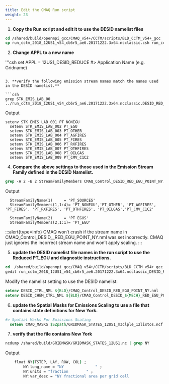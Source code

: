 ```yaml
---
title: Edit the CMAQ Run script 
weight: 23
---
```


1. **Copy the Run script and edit it to use the DESID namelist files**

```csh
cd /shared/build/openmpi_gcc/CMAQ_v54+/CCTM/scripts/BLD_CCTM_v54+_gcc
cp run_cctm_2018_12US1_v54_cb6r5_ae6.20171222.3x64.ncclassic.csh run_cctm_2018_12US1_v54_cb6r5_ae6.20171222.3x64.ncclassic_DESID_RED_NY.csh
```

2. **Change APPL to a new name**

'''csh
set APPL      = 12US1_DESID_REDUCE        #> Application Name (e.g. Gridname)
```

3. **verify the following emission stream names match the names used in the DESID namelist.**

```csh
grep STK_EMIS_LAB_00 ../run_cctm_2018_12US1_v54_cb6r5_ae6.20171222.3x64.ncclassic.DESID_RED_NY.csh 
```

Output

```
setenv STK_EMIS_LAB_001 PT_NONEGU
  setenv STK_EMIS_LAB_002 PT_EGU
  setenv STK_EMIS_LAB_003 PT_OTHER
  setenv STK_EMIS_LAB_004 PT_AGFIRES
  setenv STK_EMIS_LAB_005 PT_FIRES
  setenv STK_EMIS_LAB_006 PT_RXFIRES
  setenv STK_EMIS_LAB_007 PT_OTHFIRES
  setenv STK_EMIS_LAB_008 PT_OILGAS
  setenv STK_EMIS_LAB_009 PT_CMV_C1C2
```

4. **Compare the above settings to those used in the Emission Stream Family defined in the DESID Namelist.**

```csh
grep -A 2 -B 2 StreamFamilyMembers CMAQ_Control_DESID_RED_EGU_POINT_NY.nml
```


Output

```
  StreamFamilyName(1)     = 'PT_SOURCES'
  StreamFamilyMembers(1,1:4)= 'PT_NONEGU','PT_OTHER', 'PT_AGFIRES', 'PT_FIRES', 'PT_RXFIRES', 'PT_OTHFIRES', 'PT_OILGAS','PT_CMV_C1C2'

  StreamFamilyName(2)     = 'PT_EGUS'
  StreamFamilyMembers(2,1:1)= 'PT_EGU'
```

:::alert{type=info}
CMAQ won’t crash if the stream name in CMAQ_Control_DESID_<MECH>_RED_EGU_POINT_NY.nml was set incorrectly. CMAQ just ignores the incorrect stream name and won’t apply scaling.
:::

5. **update the DESID namelist file names in the run script to use the Reduced PT_EGU and diagnostic instructions.**

```csh
cd  /shared/build/openmpi_gcc/CMAQ_v54+/CCTM/scripts/BLD_CCTM_v54+_gcc
gedit run_cctm_2018_12US1_v54_cb6r5_ae6.20171222.3x64.ncclassic_DESID_RED_NY.csh
```

Modify the namelist setting to use the DESID namelist:

```csh
setenv DESID_CTRL_NML ${BLD}/CMAQ_Control_DESID_RED_EGU_POINT_NY.nml
setenv DESID_CHEM_CTRL_NML ${BLD}/CMAQ_Control_DESID_${MECH}_RED_EGU_POINT_NY.nml
```

6. **update the Spatial Masks for Emissions Scaling to use a file that contains state definitions for New York.**

```csh
#> Spatial Masks For Emissions Scaling
  setenv CMAQ_MASKS $SZpath/GRIDMASK_STATES_12US1_m3clple_12listos.ncf
```

7. **verify that the file contains New York**

```csh
ncdump /shared/build/GRIDMASK/GRIDMASK_STATES_12US1.nc | grep NY
```

Output

```csh
	float NY(TSTEP, LAY, ROW, COL) ;
		NY:long_name = "NY              " ;
		NY:units = "fraction        " ;
		NY:var_desc = "NY fractional area per grid cell   
```
